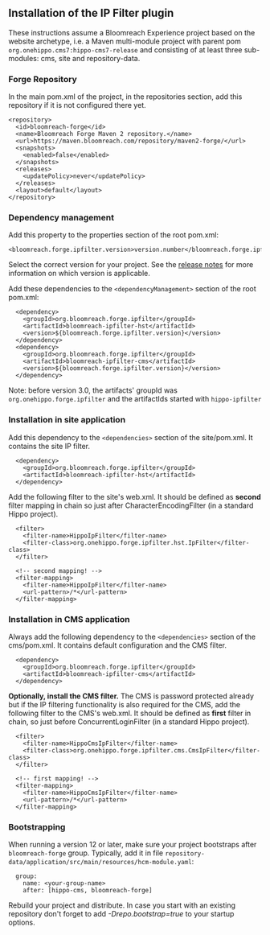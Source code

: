 <!--
  Copyright 2017-2023 Bloomreach

  Licensed under the Apache License, Version 2.0 (the "License");
  you may not use this file except in compliance with the License.
  You may obtain a copy of the License at

   https://www.apache.org/licenses/LICENSE-2.0

  Unless required by applicable law or agreed to in writing, software
  distributed under the License is distributed on an "AS IS" BASIS,
  WITHOUT WARRANTIES OR CONDITIONS OF ANY KIND, either express or implied.
  See the License for the specific language governing permissions and
  limitations under the License.
  -->
## Installation of the IP Filter plugin

These instructions assume a Bloomreach Experience project based on the website archetype, i.e. a Maven multi-module project 
with parent pom `org.onehippo.cms7:hippo-cms7-release` and consisting of at least three sub-modules: cms, site and repository-data.

### Forge Repository
In the main pom.xml of the project, in the repositories section, add this repository if it is not configured there yet. 

```
<repository>
  <id>bloomreach-forge</id>
  <name>Bloomreach Forge Maven 2 repository.</name>
  <url>https://maven.bloomreach.com/repository/maven2-forge/</url>
  <snapshots>
    <enabled>false</enabled>
  </snapshots>
  <releases>
    <updatePolicy>never</updatePolicy>
  </releases>
  <layout>default</layout>
</repository>
```

### Dependency management 
Add this property to the properties section of the root pom.xml:

    <bloomreach.forge.ipfilter.version>version.number</bloomreach.forge.ipfilter.version>

Select the correct version for your project. See the [release notes](release-notes.html) for more information on which 
version is applicable.

Add these dependencies to the `<dependencyManagement>` section of the root pom.xml:

```
  <dependency>
    <groupId>org.bloomreach.forge.ipfilter</groupId>
    <artifactId>bloomreach-ipfilter-hst</artifactId>
    <version>${bloomreach.forge.ipfilter.version}</version>
  </dependency>
  <dependency>
    <groupId>org.bloomreach.forge.ipfilter</groupId>
    <artifactId>bloomreach-ipfilter-cms</artifactId>
    <version>${bloomreach.forge.ipfilter.version}</version>
  </dependency>
```

<div class="alert alert-info">
    Note: before version 3.0, the artifacts' groupId was <code>org.onehippo.forge.ipfilter</code> and
    the artifactIds started with <code>hippo-ipfilter</code>
</div>

### Installation in site application

Add this dependency to the `<dependencies>` section of the site/pom.xml. It contains the site IP filter.

```
  <dependency>
    <groupId>org.bloomreach.forge.ipfilter</groupId>
    <artifactId>bloomreach-ipfilter-hst</artifactId>
  </dependency>
```

Add the following filter to the site's web.xml. It should be defined as **second** filter mapping in chain so just after 
CharacterEncodingFilter (in a standard Hippo project).

```  
  <filter>
    <filter-name>HippoIpFilter</filter-name>
    <filter-class>org.onehippo.forge.ipfilter.hst.IpFilter</filter-class>
  </filter>

  <!-- second mapping! -->
  <filter-mapping>
    <filter-name>HippoIpFilter</filter-name>
    <url-pattern>/*</url-pattern>
  </filter-mapping>
```

### Installation in CMS application

Always add the following dependency to the `<dependencies>` section of the cms/pom.xml. It contains default 
configuration and the CMS filter.

```
  <dependency>
    <groupId>org.bloomreach.forge.ipfilter</groupId>
    <artifactId>bloomreach-ipfilter-cms</artifactId>
  </dependency>
```

**Optionally, install the CMS filter.**
The CMS is password protected already but if the IP filtering functionality is also required for the CMS, add the 
following filter to the CMS's web.xml. It should be defined as **first** filter in chain, so just before 
ConcurrentLoginFilter (in a standard Hippo project).

```  
  <filter>
    <filter-name>HippoCmsIpFilter</filter-name>
    <filter-class>org.onehippo.forge.ipfilter.cms.CmsIpFilter</filter-class>
  </filter>

  <!-- first mapping! -->
  <filter-mapping>
    <filter-name>HippoCmsIpFilter</filter-name>
    <url-pattern>/*</url-pattern>
  </filter-mapping>
```

### Bootstrapping
When running a version 12 or later, make sure your project bootstraps after `bloomreach-forge` group. 
Typically, add it in file `repository-data/application/src/main/resources/hcm-module.yaml`:
```  
  group:
    name: <your-group-name>
    after: [hippo-cms, bloomreach-forge]
```  

Rebuild your project and distribute. In case you start with an existing repository don't forget to add *-Drepo.bootstrap=true*
to your startup options.

